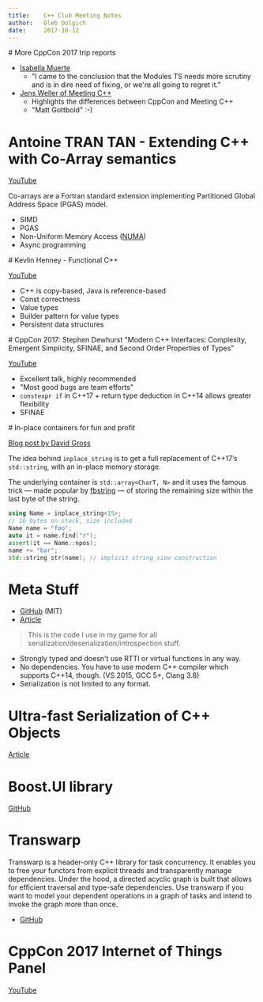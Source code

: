 ```yaml
---
title:    C++ Club Meeting Notes
author:   Gleb Dolgich
date:     2017-10-12
---
```


# More CppCon 2017 trip reports

* [Isabella Muerte](https://izzys.casa/posts/cppcon-2017-trip-report.html)
    * "I came to the conclusion that the Modules TS needs more scrutiny and is in dire need of fixing, or we're all going to regret it."
* [Jens Weller of Meeting C++](https://www.meetingcpp.com/blog/items/A-CppCon-2017-trip-report.html)
    * Highlights the differences between CppCon and Meeting C++
    * "Matt Gottbold" :-)

# Antoine TRAN TAN - Extending C++ with Co-Array semantics

[YouTube](https://www.youtube.com/watch?v=XM8A8HUGwAY)

Co-arrays are a Fortran standard extension implementing Partitioned Global Address Space (PGAS) model.

* SIMD
* PGAS
* Non-Uniform Memory Access ([NUMA](https://en.wikipedia.org/wiki/Non-uniform_memory_access))
* Async programming

# Kevlin Henney - Functional C++

[YouTube](https://www.youtube.com/watch?v=mlkE8EJZODw)

* C++ is copy-based, Java is reference-based
* Const correctness
* Value types
* Builder pattern for value types
* Persistent data structures

# CppCon 2017: Stephen Dewhurst "Modern C++ Interfaces: Complexity, Emergent Simplicity, SFINAE, and Second Order Properties of Types"

[YouTube](https://www.youtube.com/watch?v=PFdWqa68LmA)

* Excellent talk, highly recommended
* "Most good bugs are team efforts"
* `constexpr if` in C++17 + return type deduction in C++14 allows greater flexibility
* SFINAE

# In-place containers for fun and profit

[Blog post by David Gross](http://david-grs.github.io/inplace_containers_for_fun_and_profit/)

The idea behind `inplace_string` is to get a full replacement of C++17’s `std::string`, with an in-place memory storage.

The underlying container is `std::array<CharT, N>` and it uses the famous trick — made popular by [fbstring](https://github.com/facebook/folly/blob/master/folly/docs/FBString.md) — of storing the remaining size within the last byte of the string.

```cpp
using Name = inplace_string<15>;
// 16 bytes on stack, size included
Name name = "foo";
auto it = name.find("r");
assert(it == Name::npos);
name += "bar";
std::string str(name); // implicit string_view construction
```

# Meta Stuff

* [GitHub](https://github.com/eliasdaler/MetaStuff) (MIT)
* [Article](https://eliasdaler.github.io/meta-stuff/)

> This is the code I use in my game for all serialization/deserialization/introspection stuff.

* Strongly typed and doesn't use RTTI or virtual functions in any way.
* No dependencies. You have to use modern C++ compiler which supports C++14, though. (VS 2015, GCC 5+, Clang 3.8)
* Serialization is not limited to any format.

# Ultra-fast Serialization of C++ Objects

[Article](http://ithare.com/ultra-fast-serialization-of-c-objects/)

# Boost.UI library

[GitHub](https://github.com/kosenko/ui)

# Transwarp

Transwarp is a header-only C++ library for task concurrency. It enables you to free your functors from explicit threads and transparently manage dependencies. Under the hood, a directed acyclic graph is built that allows for efficient traversal and type-safe dependencies. Use transwarp if you want to model your dependent operations in a graph of tasks and intend to invoke the graph more than once.

* [GitHub](https://github.com/bloomen/transwarp)

# CppCon 2017 Internet of Things Panel

[YouTube](https://www.youtube.com/watch?v=gmW6b0I_t5k)
